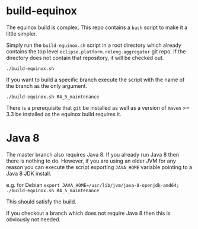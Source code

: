 # build-equinox
The equinox build is complex. This repo contains a `bash` script to make it a little simpler.

Simply run the `build-equinox.sh` script in a root directory which already contains the top level `eclipse.platform.releng.aggregator` git repo. If the directory does not contain that repository, it will be checked out.

`./build-equinox.sh`

If you want to build a specific branch execute the script with the name of the branch as the only argument.

`./build-equinox.sh R4_5_maintenance`

There is a prerequisite that `git` be installed as well as a version of `maven` >= 3.3 be installed as the equinox build requires it.

# Java 8
The master branch also requires Java 8. If you already run Java 8 then there is nothing to do. However, if you are using an older JVM for any reason you can execute the script exporting `JAVA_HOME` variable pointing to a Java 8 JDK install.

e.g. for Debian
`export JAVA_HOME=/usr/lib/jvm/java-8-openjdk-amd64; ./build-equinox.sh R4_5_maintenance`

This should satisfy the build.

If you checkout a branch which does not require Java 8 then this is obviously not needed.